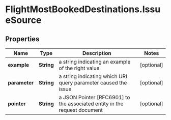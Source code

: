 # FlightMostBookedDestinations.IssueSource

## Properties

Name | Type | Description | Notes
------------ | ------------- | ------------- | -------------
**example** | **String** | a string indicating an example of the right value | [optional] 
**parameter** | **String** | a string indicating which URI query parameter caused the issue | [optional] 
**pointer** | **String** | a JSON Pointer [RFC6901] to the associated entity in the request document | [optional] 


